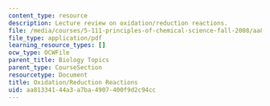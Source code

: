 ```yaml
---
content_type: resource
description: Lecture review on oxidation/reduction reactions.
file: /media/courses/5-111-principles-of-chemical-science-fall-2008/aa81334144a3a7ba4907400f9d2c94cc_bioex_lect25.pdf
file_type: application/pdf
learning_resource_types: []
ocw_type: OCWFile
parent_title: Biology Topics
parent_type: CourseSection
resourcetype: Document
title: Oxidation/Reduction Reactions
uid: aa813341-44a3-a7ba-4907-400f9d2c94cc
---
```

